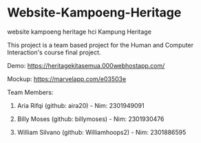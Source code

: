 # Website-Kampoeng-Heritage
website kampoeng heritage hci
Kampung Heritage

This project is a team based project for the Human and Computer Interaction's course final project.

Demo: https://heritagekitasemua.000webhostapp.com/

Mockup: https://marvelapp.com/e03503e

Team Members:

1. Aria Rifqi (github: aira20) - Nim: 2301949091

2. Billy Moses (github: billymoses) - Nim: 2301930476

3. William Silvano (github: Williamhoops2) - Nim: 2301886595
